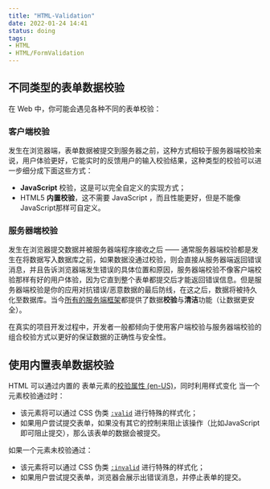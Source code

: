 ```yaml
---
title: "HTML-Validation"
date: 2022-01-24 14:41
status: doing
tags:
- HTML
- HTML/FormValidation
---
```

## 不同类型的表单数据校验

在 Web 中，你可能会遇见各种不同的表单校验：

### 客户端校验

发生在浏览器端，表单数据被提交到服务器之前，这种方式相较于服务器端校验来说，用户体验更好，它能实时的反馈用户的输入校验结果，这种类型的校验可以进一步细分成下面这些方式：
 -   **JavaScript** 校验，这是可以完全自定义的实现方式；
 -   HTML5 **内置校验**，这不需要 JavaScript ，而且性能更好，但是不能像JavaScript那样可自定义。

### 服务器端校验

发生在浏览器提交数据并被服务器端程序接收之后 —— 通常服务器端校验都是发生在将数据写入数据库之前，如果数据没通过校验，则会直接从服务器端返回错误消息，并且告诉浏览器端发生错误的具体位置和原因，服务器端校验不像客户端校验那样有好的用户体验，因为它直到整个表单都提交后才能返回错误信息。但是服务器端校验是你的应用对抗错误/恶意数据的最后防线，在这之后，数据将被持久化至数据库。当今[所有的服务端框架](https://developer.mozilla.org/zh-CN/docs/learn/Server-side/First_steps/Web_frameworks)都提供了数据**校验**与**清洁**功能（让数据更安全）。

在真实的项目开发过程中，开发者一般都倾向于使用客户端校验与服务器端校验的组合校验方式以更好的保证数据的正确性与安全性。

## 使用内置表单数据校验

HTML 可以通过内置的 表单元素的[校验属性 (en-US)](https://developer.mozilla.org/en-US/docs/Web/Guide/HTML/Constraint_validation "Currently only available in English (US)")，同时利用样式变化
当一个元素校验通过时：
-   该元素将可以通过 CSS 伪类 [`:valid`](https://developer.mozilla.org/zh-CN/docs/Web/CSS/:valid) 进行特殊的样式化；
-   如果用户尝试提交表单，如果没有其它的控制来阻止该操作（比如JavaScript即可阻止提交），那么该表单的数据会被提交。

如果一个元素未校验通过：

-   该元素将可以通过 CSS 伪类 [`:invalid`](https://developer.mozilla.org/zh-CN/docs/Web/CSS/:invalid) 进行特殊的样式化；
-   如果用户尝试提交表单，浏览器会展示出错误消息，并停止表单的提交。